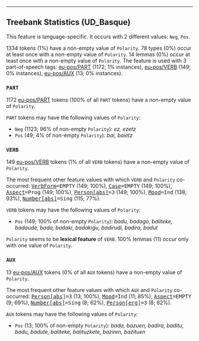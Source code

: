 

--------------------------------------------------------------------------------

## Treebank Statistics (UD_Basque)

This feature is language-specific.
It occurs with 2 different values: `Neg`, `Pos`.

1334 tokens (1%) have a non-empty value of `Polarity`.
78 types (0%) occur at least once with a non-empty value of `Polarity`.
14 lemmas (0%) occur at least once with a non-empty value of `Polarity`.
The feature is used with 3 part-of-speech tags: [eu-pos/PART]() (1172; 1% instances), [eu-pos/VERB]() (149; 0% instances), [eu-pos/AUX]() (13; 0% instances).

### `PART`

1172 [eu-pos/PART]() tokens (100% of all `PART` tokens) have a non-empty value of `Polarity`.

`PART` tokens may have the following values of `Polarity`:

* `Neg` (1123; 96% of non-empty `Polarity`): <em>ez, ezetz</em>
* `Pos` (49; 4% of non-empty `Polarity`): <em>bai, baietz</em>

### `VERB`

149 [eu-pos/VERB]() tokens (1% of all `VERB` tokens) have a non-empty value of `Polarity`.

The most frequent other feature values with which `VERB` and `Polarity` co-occurred: <tt><a href="VerbForm.html">VerbForm</a>=EMPTY</tt> (149; 100%), <tt><a href="Case.html">Case</a>=EMPTY</tt> (149; 100%), <tt><a href="Aspect.html">Aspect</a>=Prog</tt> (149; 100%), <tt><a href="Person[abs].html">Person[abs]</a>=3</tt> (149; 100%), <tt><a href="Mood.html">Mood</a>=Ind</tt> (138; 93%), <tt><a href="Number[abs].html">Number[abs]</a>=Sing</tt> (115; 77%).

`VERB` tokens may have the following values of `Polarity`:

* `Pos` (149; 100% of non-empty `Polarity`): <em>badu, badago, baliteke, badaude, bada, badaki, badakigu, badirudi, badira, badut</em>

`Polarity` seems to be **lexical feature** of `VERB`. 100% lemmas (11) occur only with one value of `Polarity`.

### `AUX`

13 [eu-pos/AUX]() tokens (0% of all `AUX` tokens) have a non-empty value of `Polarity`.

The most frequent other feature values with which `AUX` and `Polarity` co-occurred: <tt><a href="Person[abs].html">Person[abs]</a>=3</tt> (13; 100%), <tt><a href="Mood.html">Mood</a>=Ind</tt> (11; 85%), <tt><a href="Aspect.html">Aspect</a>=EMPTY</tt> (9; 69%), <tt><a href="Number[abs].html">Number[abs]</a>=Sing</tt> (8; 62%), <tt><a href="Person[erg].html">Person[erg]</a>=3</tt> (8; 62%).

`AUX` tokens may have the following values of `Polarity`:

* `Pos` (13; 100% of non-empty `Polarity`): <em>bada, bazuen, badira, baditu, badu, badute, baliteke, balituzkete, baziren, bazituen</em>

